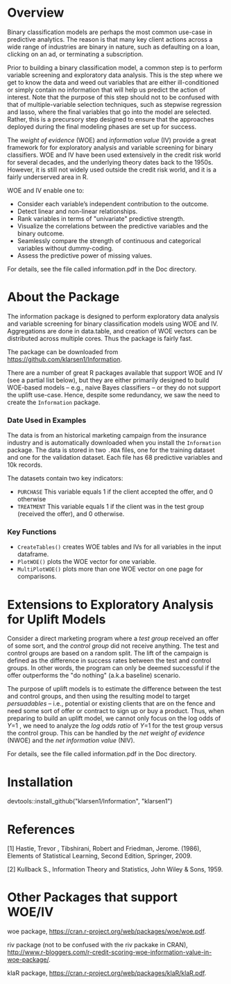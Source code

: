 # Overview 

Binary classification models are perhaps the most common use-case in predictive analytics. The reason is that many key client actions across a wide range of industries are binary in nature, such as defaulting on a loan, clicking on an ad, or terminating a subscription. 

Prior to building a binary classification model, a common step is to perform variable screening and exploratory data analysis. This is the step where we get to know the data and weed out variables that are either ill-conditioned or simply contain no information that will help us predict the action of interest. Note that the purpose of this step should not to be confused with that of multiple-variable selection techniques, such as stepwise regression and lasso, where the final variables that go into the model are selected. Rather, this is a precursory step designed to ensure that the approaches deployed during the final modeling phases are set up for success.

The *weight of evidence* (WOE) and *information value* (IV) provide a great framework for for exploratory analysis and variable screening for binary classifiers. WOE and IV have been used extensively in the credit risk world for several decades, and the underlying theory dates back to the 1950s. However, it is still not widely used outside the credit risk world, and it is a fairly underserved area in R.

WOE and IV enable one to:

* Consider each variable’s independent contribution to the outcome.
* Detect linear and non-linear relationships.
* Rank variables in terms of "univariate" predictive strength.
* Visualize the correlations between the predictive variables and the binary outcome.   
* Seamlessly compare the strength of continuous and categorical variables without dummy-coding.
* Assess the predictive power of missing values.

For details, see the file called information.pdf in the Doc directory.

# About the Package

The information package is designed to perform exploratory data analysis and variable screening for binary classification models using WOE and IV. Aggregations are done in data.table, and creation of WOE vectors can be distributed across multiple cores. Thus the package is fairly fast.

The package can be downloaded from https://github.com/klarsen1/Information.

There are a number of great R packages available that support WOE and IV (see a partial list below), but they are either primarily designed to build WOE-based models – e.g., naive Bayes classifiers – or they do not support the uplift use-case. Hence, despite some redundancy, we saw the need to create the `Information` package.

### Date Used in Examples
The data is from an historical marketing campaign from the insurance industry and is automatically downloaded when you install the `Information` package. The data is stored in two `.RDA` files, one for the training dataset and one for the validation dataset. Each file has 68 predictive variables and 10k records.

The datasets contain two key indicators: 

* `PURCHASE` This variable equals 1 if the client accepted the offer, and 0 otherwise
* `TREATMENT` This variable equals 1 if the client was in the test group (received the offer), and 0 otherwise.
  
### Key Functions

* `CreateTables()` creates WOE tables and IVs for all variables in the input dataframe.
* `PlotWOE()` plots the WOE vector for one variable.
* `MultiPlotWOE()` plots more than one WOE vector on one page for comparisons.

# Extensions to Exploratory Analysis for Uplift Models
Consider a direct marketing program where a *test group* received an offer of some sort, and the *control group* did not receive anything. The test and control groups are based on a random split. The lift of the campaign is defined as the difference in success rates between the test and control groups. In other words, the program can only be deemed successful if the offer outperforms the "do nothing" (a.k.a baseline) scenario.

The purpose of uplift models is to estimate the difference between the test and control groups, and then using the resulting model to target *persuadables* – i.e., potential or existing clients that are on the fence and need some sort of offer or contract to sign up or buy a product. Thus, when preparing to build an uplift model, we cannot only focus on the log odds of *Y*=1 , we need to analyze the *log odds ratio* of *Y*=1 for the test group versus the control group. This can be handled by the *net weight of evidence* (NWOE) and the *net information value* (NIV).

For details, see the file called information.pdf in the Doc directory.
 
# Installation
devtools::install_github("klarsen1/Information", "klarsen1")

# References

[1] Hastie, Trevor , Tibshirani, Robert and Friedman, Jerome. (1986), Elements of Statistical Learning, Second Edition, Springer, 2009.

[2] Kullback S., Information Theory and Statistics, John Wiley & Sons, 1959.

# Other Packages that support WOE/IV

woe package, https://cran.r-project.org/web/packages/woe/woe.pdf.

riv package (not to be confused with the riv packake in CRAN), http://www.r-bloggers.com/r-credit-scoring-woe-information-value-in-woe-package/.

klaR package, https://cran.r-project.org/web/packages/klaR/klaR.pdf.


